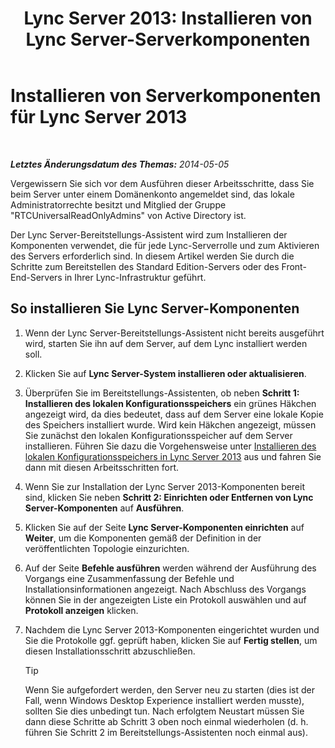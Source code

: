 ﻿---
title: 'Lync Server 2013: Installieren von Lync Server-Serverkomponenten'
TOCTitle: Installieren von Lync Server-Serverkomponenten
ms:assetid: 186aed6e-7adf-4a92-9f2e-f9a4de5ff202
ms:mtpsurl: https://technet.microsoft.com/de-de/library/Gg398239(v=OCS.15)
ms:contentKeyID: 49293315
ms.date: 05/19/2016
mtps_version: v=OCS.15
ms.translationtype: HT
---

# Installieren von Serverkomponenten für Lync Server 2013

 

_**Letztes Änderungsdatum des Themas:** 2014-05-05_

Vergewissern Sie sich vor dem Ausführen dieser Arbeitsschritte, dass Sie beim Server unter einem Domänenkonto angemeldet sind, das lokale Administratorrechte besitzt und Mitglied der Gruppe "RTCUniversalReadOnlyAdmins" von Active Directory ist.

Der Lync Server-Bereitstellungs-Assistent wird zum Installieren der Komponenten verwendet, die für jede Lync-Serverrolle und zum Aktivieren des Servers erforderlich sind. In diesem Artikel werden Sie durch die Schritte zum Bereitstellen des Standard Edition-Servers oder des Front-End-Servers in Ihrer Lync-Infrastruktur geführt.

## So installieren Sie Lync Server-Komponenten

1.  Wenn der Lync Server-Bereitstellungs-Assistent nicht bereits ausgeführt wird, starten Sie ihn auf dem Server, auf dem Lync installiert werden soll.

2.  Klicken Sie auf **Lync Server-System installieren oder aktualisieren**.

3.  Überprüfen Sie im Bereitstellungs-Assistenten, ob neben **Schritt 1: Installieren des lokalen Konfigurationsspeichers** ein grünes Häkchen angezeigt wird, da dies bedeutet, dass auf dem Server eine lokale Kopie des Speichers installiert wurde. Wird kein Häkchen angezeigt, müssen Sie zunächst den lokalen Konfigurationsspeicher auf dem Server installieren. Führen Sie dazu die Vorgehensweise unter [Installieren des lokalen Konfigurationsspeichers in Lync Server 2013](lync-server-2013-install-the-local-configuration-store.md) aus und fahren Sie dann mit diesen Arbeitsschritten fort.

4.  Wenn Sie zur Installation der Lync Server 2013-Komponenten bereit sind, klicken Sie neben **Schritt 2: Einrichten oder Entfernen von Lync Server-Komponenten** auf **Ausführen**.

5.  Klicken Sie auf der Seite **Lync Server-Komponenten einrichten** auf **Weiter**, um die Komponenten gemäß der Definition in der veröffentlichten Topologie einzurichten.

6.  Auf der Seite **Befehle ausführen** werden während der Ausführung des Vorgangs eine Zusammenfassung der Befehle und Installationsinformationen angezeigt. Nach Abschluss des Vorgangs können Sie in der angezeigten Liste ein Protokoll auswählen und auf **Protokoll anzeigen** klicken.

7.  Nachdem die Lync Server 2013-Komponenten eingerichtet wurden und Sie die Protokolle ggf. geprüft haben, klicken Sie auf **Fertig stellen**, um diesen Installationsschritt abzuschließen.
    

    > [!TIP]
    > Wenn Sie aufgefordert werden, den Server neu zu starten (dies ist der Fall, wenn Windows Desktop Experience installiert werden musste), sollten Sie dies unbedingt tun. Nach erfolgtem Neustart müssen Sie dann diese Schritte ab Schritt 3 oben noch einmal wiederholen (d.&nbsp;h. führen Sie Schritt 2 im Bereitstellungs-Assistenten noch einmal aus).


